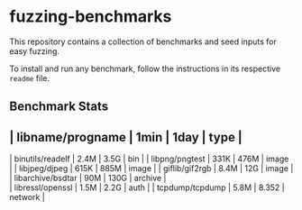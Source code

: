 # fuzzing-benchmarks

This repository contains a collection of benchmarks and seed inputs for easy fuzzing. 

To install and run any benchmark, follow the instructions in its respective `readme` file.


## Benchmark Stats


| libname/progname	| 	1min	| 	1day	|	type	| 
---------------------------------------------------------
| binutils/readelf 	|	2.4M	|	3.5G	|	bin		| 
| libpng/pngtest 	|	331K	|	476M	|	image	| 
| libjpeg/djpeg 	|	615K	| 	885M	|	image	| 
| giflib/gif2rgb 	|	8.4M 	|	12G		|	image	| 	
| libarchive/bsdtar | 	90M		| 	130G	|	archive	| 	
| libressl/openssl	|	1.5M	|	2.2G	|	auth	| 
| tcpdump/tcpdump	| 	5.8M	| 	8.352	| 	network	| 
